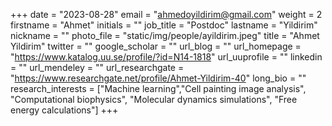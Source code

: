 +++ date = "2023-08-28" email = "ahmedoyildirim@gmail.com" weight = 2 firstname = "Ahmet" initials = "" job_title = "Postdoc" lastname = "Yildirim" nickname = "" photo_file = "static/img/people/ayildirim.jpeg" title = "Ahmet Yildirim" twitter = "" google_scholar = "" url_blog = "" url_homepage = "https://www.katalog.uu.se/profile/?id=N14-1818" url_uuprofile = "" linkedin = "" url_mendeley = "" url_researchgate = "https://www.researchgate.net/profile/Ahmet-Yildirim-40" long_bio = "" research_interests = ["Machine learning","Cell painting image analysis", "Computational biophysics", "Molecular dynamics simulations", "Free energy calculations"] +++

